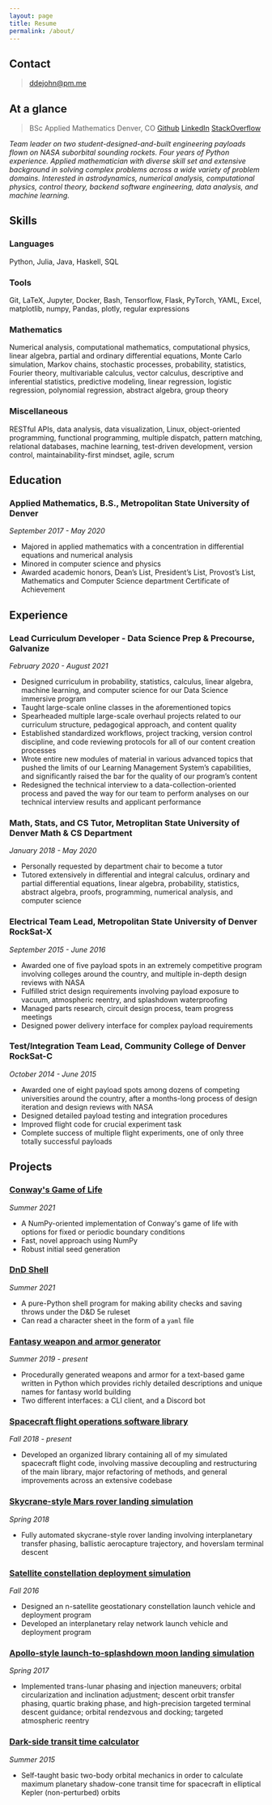 ```yaml
---
layout: page
title: Resume
permalink: /about/
---
```


## Contact

> [ddejohn@pm.me](mailto:ddejohn@pm.me?subject=Resume%20Inquiry)

## At a glance

> BSc Applied Mathematics
> Denver, CO
> [Github](https://www.github.com/ddejohn)
> [LinkedIn](https://www.linkedin.com/in/ddejohn)
> [StackOverflow](https://stackoverflow.com/users/6298712/ddejohn)

*Team leader on two student-designed-and-built engineering payloads flown on NASA suborbital sounding rockets. Four years of Python experience. Applied mathematician with diverse skill set and extensive background in solving complex problems across a wide variety of problem domains. Interested in astrodynamics, numerical analysis, computational physics, control theory, backend software engineering, data analysis, and machine learning.*

## Skills

### Languages

Python, Julia, Java, Haskell, SQL

### Tools

Git, LaTeX, Jupyter, Docker, Bash, Tensorflow, Flask, PyTorch, YAML, Excel, matplotlib, numpy, Pandas, plotly, regular expressions

### Mathematics

Numerical analysis, computational mathematics, computational physics, linear algebra, partial and ordinary differential equations, Monte Carlo simulation, Markov chains, stochastic processes, probability, statistics, Fourier theory, multivariable calculus, vector calculus, descriptive and inferential statistics, predictive modeling, linear regression, logistic regression, polynomial regression, abstract algebra, group theory

### Miscellaneous

RESTful APIs, data analysis, data visualization, Linux, object-oriented programming, functional programming, multiple dispatch, pattern matching, relational databases, machine learning, test-driven development, version control, maintainability-first mindset, agile, scrum

## Education

### Applied Mathematics, B.S., Metropolitan State University of Denver

*September 2017 - May 2020*

* Majored in applied mathematics with a concentration in differential equations and numerical analysis
* Minored in computer science and physics
* Awarded academic honors, Dean’s List, President’s List, Provost’s List, Mathematics and Computer Science department Certificate of Achievement

## Experience

### Lead Curriculum Developer - Data Science Prep & Precourse, Galvanize

*February 2020 - August 2021*

* Designed curriculum in probability, statistics, calculus, linear algebra, machine learning, and computer science for our Data Science immersive program
* Taught large-scale online classes in the aforementioned topics
* Spearheaded multiple large-scale overhaul projects related to our curriculum structure, pedagogical approach, and content quality
* Established standardized workflows, project tracking, version control discipline, and code reviewing protocols for all of our content creation processes
* Wrote entire new modules of material in various advanced topics that pushed the limits of our Learning Management System’s capabilities, and significantly raised the bar for the quality of our program’s content
* Redesigned the technical interview to a data-collection-oriented process and paved the way for our team to perform analyses on our technical interview results and applicant performance

### Math, Stats, and CS Tutor, Metroplitan State University of Denver Math & CS Department

*January 2018 - May 2020*

* Personally requested by department chair to become a tutor
* Tutored extensively in differential and integral calculus, ordinary and partial differential equations, linear algebra, probability, statistics, abstract algebra, proofs, programming, numerical analysis, and computer science

### Electrical Team Lead, Metropolitan State University of Denver RockSat-X

*September 2015 - June 2016*

* Awarded one of five payload spots in an extremely competitive program involving colleges around the country, and multiple in-depth design reviews with NASA
* Fulfilled strict design requirements involving payload exposure to vacuum, atmospheric reentry, and splashdown waterproofing
* Managed parts research, circuit design process, team progress meetings
* Designed power delivery interface for complex payload requirements

### Test/Integration Team Lead, Community College of Denver RockSat-C

*October 2014 - June 2015*

* Awarded one of eight payload spots among dozens of competing universities around the country, after a months-long process of design iteration and design reviews with NASA
* Designed detailed payload testing and integration procedures
* Improved flight code for crucial experiment task
* Complete success of multiple flight experiments, one of only three totally successful payloads

## Projects

### [Conway's Game of Life](https://ddejohn.github.io/2021/08/20/life.html)

*Summer 2021*

* A NumPy-oriented implementation of Conway's game of life with options for fixed or periodic boundary conditions
* Fast, novel approach using NumPy
* Robust initial seed generation

### [DnD Shell](https://github.com/ddejohn/DnD)

*Summer 2021*

* A pure-Python shell program for making ability checks and saving throws under the D&D 5e ruleset
* Can read a character sheet in the form of a `yaml` file

### [Fantasy weapon and armor generator](https://github.com/ddejohn/itemfactory)

*Summer 2019 - present*

* Procedurally generated weapons and armor for a text-based game written in Python which provides richly detailed descriptions and unique names for fantasy world building
* Two different interfaces: a CLI client, and a Discord bot

### [Spacecraft flight operations software library](https://github.com/ddejohn/ksp)

*Fall 2018 - present*

* Developed an organized library containing all of my simulated spacecraft flight code, involving massive decoupling and restructuring of the main library, major refactoring of methods, and general improvements across an extensive codebase

### [Skycrane-style Mars rover landing simulation](https://github.com/ddejohn/ksp)

*Spring 2018*

* Fully automated skycrane-style rover landing involving interplanetary transfer phasing, ballistic aerocapture trajectory, and hoverslam terminal descent

### [Satellite constellation deployment simulation](https://github.com/ddejohn/ksp)

*Fall 2016*

* Designed an n-satellite geostationary constellation launch vehicle and deployment program
* Developed an interplanetary relay network launch vehicle and deployment program

### [Apollo-style launch-to-splashdown moon landing simulation](https://github.com/ddejohn/ksp)

*Spring 2017*

* Implemented trans-lunar phasing and injection maneuvers; orbital circularization and inclination adjustment; descent orbit transfer phasing, quartic braking phase, and high-precision targeted terminal descent guidance; orbital rendezvous and docking; targeted atmospheric reentry

### [Dark-side transit time calculator](https://www.geogebra.org/m/UMnrHYCX)

*Summer 2015*

* Self-taught basic two-body orbital mechanics in order to calculate maximum planetary shadow-cone transit time for spacecraft in elliptical Kepler (non-perturbed) orbits
